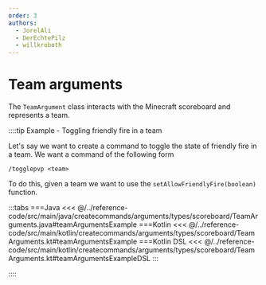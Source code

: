 ```yaml
---
order: 3
authors: 
  - JorelAli
  - DerEchtePilz
  - willkroboth
---
```


# Team arguments

The `TeamArgument` class interacts with the Minecraft scoreboard and represents a team.

::::tip Example - Toggling friendly fire in a team

Let's say we want to create a command to toggle the state of friendly fire in a team. We want a command of the following form

```mccmd
/togglepvp <team>
```

To do this, given a team we want to use the `setAllowFriendlyFire(boolean)` function.

:::tabs
===Java
<<< @/../reference-code/src/main/java/createcommands/arguments/types/scoreboard/TeamArguments.java#teamArgumentsExample
===Kotlin
<<< @/../reference-code/src/main/kotlin/createcommands/arguments/types/scoreboard/TeamArguments.kt#teamArgumentsExample
===Kotlin DSL
<<< @/../reference-code/src/main/kotlin/createcommands/arguments/types/scoreboard/TeamArguments.kt#teamArgumentsExampleDSL
:::

::::